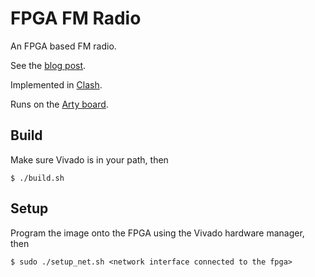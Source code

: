 # FPGA FM Radio

An FPGA based FM radio. 

See the [blog post](http://adamwalker.github.io/FPGA-FM-Radio/).

Implemented in [Clash](https://clash-lang.org/).

Runs on the [Arty board](https://store.digilentinc.com/arty-a7-artix-7-fpga-development-board-for-makers-and-hobbyists/).

## Build

Make sure Vivado is in your path, then

```
$ ./build.sh
```

## Setup

Program the image onto the FPGA using the Vivado hardware manager, then

```
$ sudo ./setup_net.sh <network interface connected to the fpga>
```

